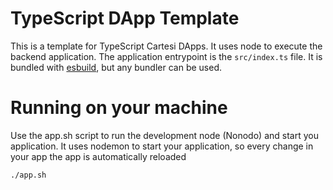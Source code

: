 # TypeScript DApp Template

This is a template for TypeScript Cartesi DApps. It uses node to execute the backend application.
The application entrypoint is the `src/index.ts` file. It is bundled with [esbuild](https://esbuild.github.io), but any bundler can be used.

# Running on your machine

Use the app.sh script to run the development node (Nonodo) and start you application. It uses nodemon to start your application, so every change in your app the app is automatically reloaded

```sh
./app.sh
```